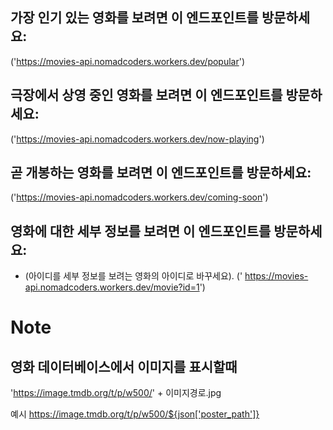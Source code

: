 


## 가장 인기 있는 영화를 보려면 이 엔드포인트를 방문하세요: 
('https://movies-api.nomadcoders.workers.dev/popular')

## 극장에서 상영 중인 영화를 보려면 이 엔드포인트를 방문하세요: 
('https://movies-api.nomadcoders.workers.dev/now-playing')

## 곧 개봉하는 영화를 보려면 이 엔드포인트를 방문하세요: 
('https://movies-api.nomadcoders.workers.dev/coming-soon')

## 영화에 대한 세부 정보를 보려면 이 엔드포인트를 방문하세요:  
 * (아이디를 세부 정보를 보려는 영화의 아이디로 바꾸세요).
(' https://movies-api.nomadcoders.workers.dev/movie?id=1')

# Note

## 영화 데이터베이스에서 이미지를 표시할때

'https://image.tmdb.org/t/p/w500/' + 이미지경로.jpg

예시
https://image.tmdb.org/t/p/w500/${json['poster_path']}